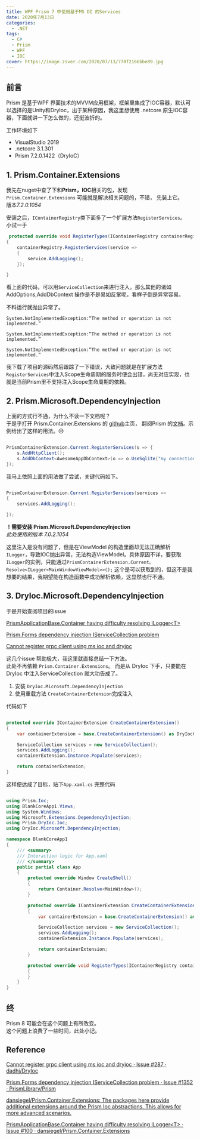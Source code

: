 ```yaml
---
title: WPF Prism 7 中使用基于MS DI 的Services
date: 2020年7月13日
categories: 
  - .NET
tags: 
  - C#
  - Prism
  - WPF
  - IOC
cover: https://image.zsver.com/2020/07/13/770f2166bbe89.jpg
---
```


## 前言

Prism 是基于WPF 界面技术的MVVM应用框架，框架里集成了IOC容器，默认可以选择的是Unity和DryIoc，出于某种原因，我这里想使用 .netcore 原生IOC容器，下面就讲一下怎么做的，还挺波折的。

工作环境如下  

- VisualStudio 2019  
- .netcore 3.1.301  
- Prism 7.2.0.1422（DryIoC）

## 1. Prism.Container.Extensions

我先在nuget中查了下和**Prism，IOC**相关的包，发现`Prism.Container.Extensions` 可能就是解决相关问题的，不错，
先装上它。  
版本*7.2.0.1054*  

安装之后，`IContainerRegistry`类下面多了一个扩展方法`RegisterServices`。  
小试一手

```csharp
 protected override void RegisterTypes(IContainerRegistry containerRegistry)
{
    containerRegistry.RegisterServices(service =>
    {
        service.AddLogging();
    });

}
```

看上面的代码，可以用`ServiceCollection`来进行注入。那么其他的诸如 AddOptions,AddDbContext 操作是不是易如反掌呢，看样子倒是异常容易。

不料运行就抛出异常了。  

`System.NotImplementedException:“The method or operation is not implemented.”`

`System.NotImplementedException:“The method or operation is not implemented.”`

`System.NotImplementedException:“The method or operation is not implemented.”`

我下载了项目的源码然后跟踪了一下错误，大致问题就是在扩展方法`RegisterServices`中注入Scope生命周期的服务时便会出错，尚无对应实现，也就是当前Prism里不支持注入Scope生命周期的依赖。

## 2. Prism.Microsoft.DependencyInjection

上面的方式行不通，为什么不读一下文档呢？  
于是乎打开 Prism.Container.Extensions 的 [github](https://github.com/dansiegel/Prism.Container.Extensions)主页，
翻阅Prism 的[文档](https://prismplugins.com/)。示例给出了这样的用法。😥

```csharp  

PrismContainerExtension.Current.RegisterServices(s => {
    s.AddHttpClient();
    s.AddDbContext<AwesomeAppDbContext>(o => o.UseSqlite("my connection string"));
});

```

我马上依照上面的用法做了尝试，关键代码如下。

```csharp

PrismContainerExtension.Current.RegisterServices(services =>
{
    services.AddLogging();

});

```

**！需要安装 Prism.Microsoft.DependencyInjection**  
*此处使用的版本 7.0.2.1054*  

这里注入是没有问题了，但是在ViewModel 的构造里面却无法正确解析`ILogger`，导致IOC抛出异常，无法构造ViewModel。具体原因不详，要获取`ILogger`的实例，只能通过`PrismContainerExtension.Current。Resolve<ILogger<MainWindowViewModel>>();` 这个是可以获取到的，但这不是我想要的结果，我期望能在构造函数中成功解析依赖，这显然也行不通。

## 3. DryIoc.Microsoft.DependencyInjection

于是开始查阅项目的issue  

[PrismApplicationBase.Container having difficulty resolving ILogger\<T>](https://github.com/dansiegel/Prism.Container.Extensions/issues/100)

[Prism.Forms dependency injection IServiceCollection problem](https://github.com/PrismLibrary/Prism/issues/1352)

[Cannot register grpc client using ms ioc and dryioc](https://github.com/dadhi/DryIoc/issues/287)

这几个issue 帮助极大，我这里就直接总结一下方法。  
此处不再依赖 `Prism.Container.Extensions`。
而是从 DryIoc 下手，只要能在DryIoc  中注入ServiceCollection 就大功告成了。  

1. 安装 `DryIoc.Microsoft.DependencyInjection`  
2. 使用重载方法 `CreateContainerExtension`完成注入

代码如下

```csharp

protected override IContainerExtension CreateContainerExtension()
{
    var containerExtension = base.CreateContainerExtension() as DryIocContainerExtension;

    ServiceCollection services = new ServiceCollection();
    services.AddLogging();
    containerExtension.Instance.Populate(services);

    return containerExtension;
}

```

这样便达成了目标，贴下`App.xaml.cs` 完整代码

```csharp

using Prism.Ioc;
using BlankCoreApp1.Views;
using System.Windows;
using Microsoft.Extensions.DependencyInjection;
using Prism.DryIoc.Ioc;
using DryIoc.Microsoft.DependencyInjection;

namespace BlankCoreApp1
{
    /// <summary>
    /// Interaction logic for App.xaml
    /// </summary>
    public partial class App
    {
        protected override Window CreateShell()
        {
            return Container.Resolve<MainWindow>();
        }

        protected override IContainerExtension CreateContainerExtension()
        {
            var containerExtension = base.CreateContainerExtension() as DryIocContainerExtension;

            ServiceCollection services = new ServiceCollection();
            services.AddLogging();
            containerExtension.Instance.Populate(services);

            return containerExtension;
        }

        protected override void RegisterTypes(IContainerRegistry containerRegistry)
        {
        }
    }
}


```

## 终

Prism 8 可能会在这个问题上有所改变。  
这个问题上浪费了一些时间，此处小记。

## Reference

[Cannot register grpc client using ms ioc and dryioc · Issue #287 · dadhi/DryIoc](https://github.com/dadhi/DryIoc/issues/287)

[Prism.Forms dependency injection IServiceCollection problem · Issue #1352 · PrismLibrary/Prism](https://github.com/PrismLibrary/Prism/issues/1352)

[dansiegel/Prism.Container.Extensions: The packages here provide additional extensions around the Prism Ioc abstractions. This allows for more advanced scenarios.](https://github.com/dansiegel/Prism.Container.Extensions)

[PrismApplicationBase.Container having difficulty resolving ILogger\<T> · Issue #100 · dansiegel/Prism.Container.Extensions](https://github.com/dansiegel/Prism.Container.Extensions/issues/100)
